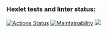 ### Hexlet tests and linter status:
[![Actions Status](https://github.com/wowka4/fullstack-javascript-project-44/actions/workflows/hexlet-check.yml/badge.svg)](https://github.com/wowka4/fullstack-javascript-project-44/actions)
[![Maintainability](https://api.codeclimate.com/v1/badges/6efd7c3c7b3e8929822a/maintainability)](https://codeclimate.com/github/wowka4/fullstack-javascript-project-44/maintainability)
<a href="https://codeclimate.com/github/wowka4/fullstack-javascript-project-44/test_coverage"><img src="https://api.codeclimate.com/v1/badges/6efd7c3c7b3e8929822a/test_coverage" /></a>
